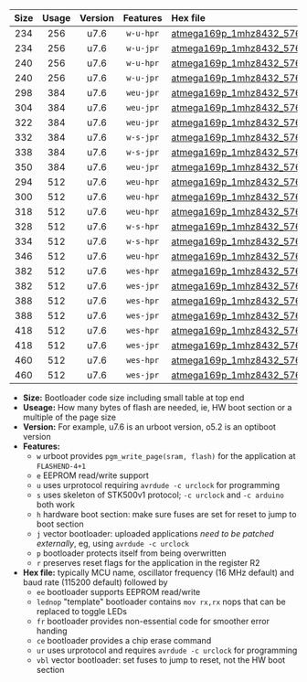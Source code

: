 |Size|Usage|Version|Features|Hex file|
|:-:|:-:|:-:|:-:|:--|
|234|256|u7.6|`w-u-hpr`|[atmega169p_1mhz8432_57600bps_ur.hex](https://raw.githubusercontent.com/stefanrueger/urboot/main/atmega169p_1mhz8432_57600bps_ur.hex)|
|234|256|u7.6|`w-u-jpr`|[atmega169p_1mhz8432_57600bps_ur_vbl.hex](https://raw.githubusercontent.com/stefanrueger/urboot/main/atmega169p_1mhz8432_57600bps_ur_vbl.hex)|
|240|256|u7.6|`w-u-hpr`|[atmega169p_1mhz8432_57600bps_lednop_ur.hex](https://raw.githubusercontent.com/stefanrueger/urboot/main/atmega169p_1mhz8432_57600bps_lednop_ur.hex)|
|240|256|u7.6|`w-u-jpr`|[atmega169p_1mhz8432_57600bps_lednop_ur_vbl.hex](https://raw.githubusercontent.com/stefanrueger/urboot/main/atmega169p_1mhz8432_57600bps_lednop_ur_vbl.hex)|
|298|384|u7.6|`weu-jpr`|[atmega169p_1mhz8432_57600bps_ee_ur_vbl.hex](https://raw.githubusercontent.com/stefanrueger/urboot/main/atmega169p_1mhz8432_57600bps_ee_ur_vbl.hex)|
|304|384|u7.6|`weu-jpr`|[atmega169p_1mhz8432_57600bps_ee_lednop_ur_vbl.hex](https://raw.githubusercontent.com/stefanrueger/urboot/main/atmega169p_1mhz8432_57600bps_ee_lednop_ur_vbl.hex)|
|322|384|u7.6|`weu-jpr`|[atmega169p_1mhz8432_57600bps_ee_lednop_fr_ur_vbl.hex](https://raw.githubusercontent.com/stefanrueger/urboot/main/atmega169p_1mhz8432_57600bps_ee_lednop_fr_ur_vbl.hex)|
|332|384|u7.6|`w-s-jpr`|[atmega169p_1mhz8432_57600bps_vbl.hex](https://raw.githubusercontent.com/stefanrueger/urboot/main/atmega169p_1mhz8432_57600bps_vbl.hex)|
|338|384|u7.6|`w-s-jpr`|[atmega169p_1mhz8432_57600bps_lednop_vbl.hex](https://raw.githubusercontent.com/stefanrueger/urboot/main/atmega169p_1mhz8432_57600bps_lednop_vbl.hex)|
|350|384|u7.6|`weu-jpr`|[atmega169p_1mhz8432_57600bps_ee_lednop_fr_ce_ur_vbl.hex](https://raw.githubusercontent.com/stefanrueger/urboot/main/atmega169p_1mhz8432_57600bps_ee_lednop_fr_ce_ur_vbl.hex)|
|294|512|u7.6|`weu-hpr`|[atmega169p_1mhz8432_57600bps_ee_ur.hex](https://raw.githubusercontent.com/stefanrueger/urboot/main/atmega169p_1mhz8432_57600bps_ee_ur.hex)|
|300|512|u7.6|`weu-hpr`|[atmega169p_1mhz8432_57600bps_ee_lednop_ur.hex](https://raw.githubusercontent.com/stefanrueger/urboot/main/atmega169p_1mhz8432_57600bps_ee_lednop_ur.hex)|
|318|512|u7.6|`weu-hpr`|[atmega169p_1mhz8432_57600bps_ee_lednop_fr_ur.hex](https://raw.githubusercontent.com/stefanrueger/urboot/main/atmega169p_1mhz8432_57600bps_ee_lednop_fr_ur.hex)|
|328|512|u7.6|`w-s-hpr`|[atmega169p_1mhz8432_57600bps.hex](https://raw.githubusercontent.com/stefanrueger/urboot/main/atmega169p_1mhz8432_57600bps.hex)|
|334|512|u7.6|`w-s-hpr`|[atmega169p_1mhz8432_57600bps_lednop.hex](https://raw.githubusercontent.com/stefanrueger/urboot/main/atmega169p_1mhz8432_57600bps_lednop.hex)|
|346|512|u7.6|`weu-hpr`|[atmega169p_1mhz8432_57600bps_ee_lednop_fr_ce_ur.hex](https://raw.githubusercontent.com/stefanrueger/urboot/main/atmega169p_1mhz8432_57600bps_ee_lednop_fr_ce_ur.hex)|
|382|512|u7.6|`wes-hpr`|[atmega169p_1mhz8432_57600bps_ee.hex](https://raw.githubusercontent.com/stefanrueger/urboot/main/atmega169p_1mhz8432_57600bps_ee.hex)|
|382|512|u7.6|`wes-jpr`|[atmega169p_1mhz8432_57600bps_ee_vbl.hex](https://raw.githubusercontent.com/stefanrueger/urboot/main/atmega169p_1mhz8432_57600bps_ee_vbl.hex)|
|388|512|u7.6|`wes-hpr`|[atmega169p_1mhz8432_57600bps_ee_lednop.hex](https://raw.githubusercontent.com/stefanrueger/urboot/main/atmega169p_1mhz8432_57600bps_ee_lednop.hex)|
|388|512|u7.6|`wes-jpr`|[atmega169p_1mhz8432_57600bps_ee_lednop_vbl.hex](https://raw.githubusercontent.com/stefanrueger/urboot/main/atmega169p_1mhz8432_57600bps_ee_lednop_vbl.hex)|
|418|512|u7.6|`wes-hpr`|[atmega169p_1mhz8432_57600bps_ee_lednop_fr.hex](https://raw.githubusercontent.com/stefanrueger/urboot/main/atmega169p_1mhz8432_57600bps_ee_lednop_fr.hex)|
|418|512|u7.6|`wes-jpr`|[atmega169p_1mhz8432_57600bps_ee_lednop_fr_vbl.hex](https://raw.githubusercontent.com/stefanrueger/urboot/main/atmega169p_1mhz8432_57600bps_ee_lednop_fr_vbl.hex)|
|460|512|u7.6|`wes-hpr`|[atmega169p_1mhz8432_57600bps_ee_lednop_fr_ce.hex](https://raw.githubusercontent.com/stefanrueger/urboot/main/atmega169p_1mhz8432_57600bps_ee_lednop_fr_ce.hex)|
|460|512|u7.6|`wes-jpr`|[atmega169p_1mhz8432_57600bps_ee_lednop_fr_ce_vbl.hex](https://raw.githubusercontent.com/stefanrueger/urboot/main/atmega169p_1mhz8432_57600bps_ee_lednop_fr_ce_vbl.hex)|

- **Size:** Bootloader code size including small table at top end
- **Useage:** How many bytes of flash are needed, ie, HW boot section or a multiple of the page size
- **Version:** For example, u7.6 is an urboot version, o5.2 is an optiboot version
- **Features:**
  + `w` urboot provides `pgm_write_page(sram, flash)` for the application at `FLASHEND-4+1`
  + `e` EEPROM read/write support
  + `u` uses urprotocol requiring `avrdude -c urclock` for programming
  + `s` uses skeleton of STK500v1 protocol; `-c urclock` and `-c arduino` both work
  + `h` hardware boot section: make sure fuses are set for reset to jump to boot section
  + `j` vector bootloader: uploaded applications *need to be patched externally*, eg, using `avrdude -c urclock`
  + `p` bootloader protects itself from being overwritten
  + `r` preserves reset flags for the application in the register R2
- **Hex file:** typically MCU name, oscillator frequency (16 MHz default) and baud rate (115200 default) followed by
  + `ee` bootloader supports EEPROM read/write
  + `lednop` "template" bootloader contains `mov rx,rx` nops that can be replaced to toggle LEDs
  + `fr` bootloader provides non-essential code for smoother error handing
  + `ce` bootloader provides a chip erase command
  + `ur` uses urprotocol and requires `avrdude -c urclock` for programming
  + `vbl` vector bootloader: set fuses to jump to reset, not the HW boot section
